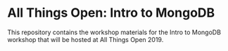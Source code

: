 # All Things Open: Intro to MongoDB

This repository contains the workshop materials for the Intro to MongoDB workshop that will be hosted at All Things Open 2019.
